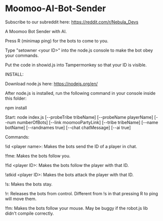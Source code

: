 # Moomoo-AI-Bot-Sender

Subscribe to our subreddit here: https://reddit.com/r/Nebula_Devs

A Moomoo Bot Sender with AI.

Press R (minimap ping) for the bots to come to you.

Type "setowner \<your ID>" into the node.js console to make the bot obey your commands.
  
Put the code in showid.js into Tampermonkey so that your ID is visible.


INSTALL:

Download node.js here: https://nodejs.org/en/


After node.js is installed, run the following command in your console inside this folder:

npm install


Start: node index.js [--probeTribe tribeName] [--probeName playerName] [--num numberOfBots] [--link moomooPartyLink] [--tribe tribeName] [--name botName] [--randnames true] [--chat chatMessage] [--ai true]


Commands:

!id \<player name>: Makes the bots send the ID of a player in chat.
  
!fme: Makes the bots follow you.

!fid \<player ID>: Makes the bots follow the player with that ID.
  
!atkid \<player ID>: Makes the bots attack the player with that ID.
  
!s: Makes the bots stay.

!r: Releases the bots from control. Different from !s in that pressing R to ping will move them.

!fm: Makes the bots follow your mouse. May be buggy if the robot.js lib didn't compile correctly.
